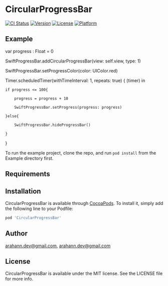 # CircularProgressBar

[![CI Status](https://img.shields.io/travis/arahann.dev@gmail.com/CircularProgressBar.svg?style=flat)](https://travis-ci.org/arahann.dev@gmail.com/CircularProgressBar)
[![Version](https://img.shields.io/cocoapods/v/CircularProgressBar.svg?style=flat)](https://cocoapods.org/pods/CircularProgressBar)
[![License](https://img.shields.io/cocoapods/l/CircularProgressBar.svg?style=flat)](https://cocoapods.org/pods/CircularProgressBar)
[![Platform](https://img.shields.io/cocoapods/p/CircularProgressBar.svg?style=flat)](https://cocoapods.org/pods/CircularProgressBar)
 
## Example
var progress : Float = 0

SwiftProgressBar.addCircularProgressBar(view: self.view, type: 1)

SwiftProgressBar.setProgressColor(color: UIColor.red)

Timer.scheduledTimer(withTimeInterval: 1, repeats: true) { (timer) in

    if progress <= 100{
    
        progress = progress + 10
        
        SwiftProgressBar.setProgress(progress: progress)
        
    }else{
    
        SwiftProgressBar.hideProgressBar()
        
    }
    
}

To run the example project, clone the repo, and run `pod install` from the Example directory first.

## Requirements

## Installation

CircularProgressBar is available through [CocoaPods](https://cocoapods.org). To install
it, simply add the following line to your Podfile:

```ruby
pod 'CircularProgressBar'
```

## Author

arahann.dev@gmail.com, arahann.dev@gmail.com

## License

CircularProgressBar is available under the MIT license. See the LICENSE file for more info.
